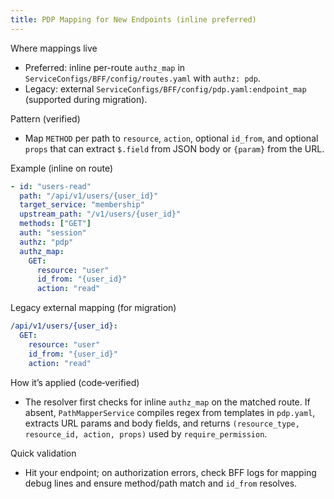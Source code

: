 ```yaml
---
title: PDP Mapping for New Endpoints (inline preferred)
---
```


Where mappings live

- Preferred: inline per-route `authz_map` in `ServiceConfigs/BFF/config/routes.yaml` with `authz: pdp`.
- Legacy: external `ServiceConfigs/BFF/config/pdp.yaml:endpoint_map` (supported during migration).

Pattern (verified)

- Map `METHOD` per path to `resource`, `action`, optional `id_from`, and optional `props` that can extract `$.field` from JSON body or `{param}` from the URL.

Example (inline on route)

```yaml
- id: "users-read"
  path: "/api/v1/users/{user_id}"
  target_service: "membership"
  upstream_path: "/v1/users/{user_id}"
  methods: ["GET"]
  auth: "session"
  authz: "pdp"
  authz_map:
    GET:
      resource: "user"
      id_from: "{user_id}"
      action: "read"
```

Legacy external mapping (for migration)

```yaml
/api/v1/users/{user_id}:
  GET:
    resource: "user"
    id_from: "{user_id}"
    action: "read"
```

How it’s applied (code‑verified)

- The resolver first checks for inline `authz_map` on the matched route. If absent, `PathMapperService` compiles regex from templates in `pdp.yaml`, extracts URL params and body fields, and returns `(resource_type, resource_id, action, props)` used by `require_permission`.

Quick validation

- Hit your endpoint; on authorization errors, check BFF logs for mapping debug lines and ensure method/path match and `id_from` resolves.


